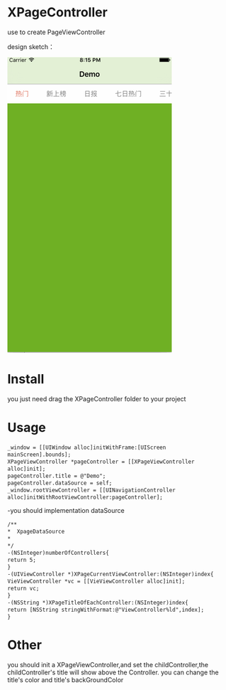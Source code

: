 # XPageController
use to create PageViewController

design sketch：

![](https://github.com/StrongX/XPageController/blob/master/10.gif)

# Install
you just need drag the XPageController folder to your project

# Usage
```
_window = [[UIWindow alloc]initWithFrame:[UIScreen mainScreen].bounds];
XPageViewController *pageController = [[XPageViewController alloc]init];
pageController.title = @"Demo";
pageController.dataSource = self;
_window.rootViewController = [[UINavigationController alloc]initWithRootViewController:pageController];

```
-you should implementation dataSource
```
/**
*  XpageDataSource
*
*/
-(NSInteger)numberOfControllers{
return 5;
}
-(UIViewController *)XPageCurrentViewController:(NSInteger)index{
VieViewController *vc = [[VieViewController alloc]init];
return vc;
}
-(NSString *)XPageTitleOfEachController:(NSInteger)index{
return [NSString stringWithFormat:@"ViewController%ld",index];
}
```
# Other
you should init a XPageViewController,and set the childController,the childController's title will show above the Controller.
you can change the title's color and title's backGroundColor

